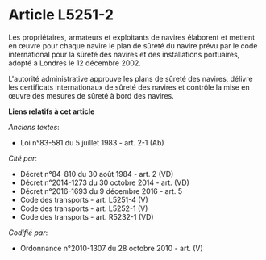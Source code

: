 # Article L5251-2

Les propriétaires, armateurs et exploitants de navires élaborent et mettent en œuvre pour chaque navire le plan de sûreté du
navire prévu par le code international pour la sûreté des navires et des installations portuaires, adopté à Londres le 12
décembre 2002.

L'autorité administrative approuve les plans de sûreté des navires, délivre les certificats internationaux de sûreté des
navires et contrôle la mise en œuvre des mesures de sûreté à bord des navires.

**Liens relatifs à cet article**

_Anciens textes_:

  - Loi n°83-581 du 5 juillet 1983 - art. 2-1 (Ab)

_Cité par_:

  - Décret n°84-810 du 30 août 1984 - art. 2 (VD)
  - Décret n°2014-1273 du 30 octobre 2014 - art. (VD)
  - Décret n°2016-1693 du 9 décembre 2016 - art. 5
  - Code des transports - art. L5251-4 (V)
  - Code des transports - art. L5252-1 (V)
  - Code des transports - art. R5232-1 (VD)

_Codifié par_:

  - Ordonnance n°2010-1307 du 28 octobre 2010 - art. (V)

